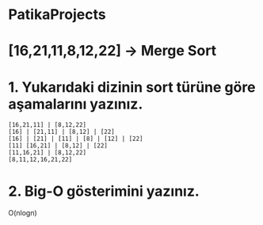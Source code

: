 # PatikaProjects
# [16,21,11,8,12,22] -> Merge Sort

# 1. Yukarıdaki dizinin sort türüne göre aşamalarını yazınız.
```
[16,21,11] | [8,12,22]
[16] | [21,11] | [8,12] | [22]
[16] | [21] | [11] | [8] | [12] | [22]
[11] [16,21] | [8,12] | [22]
[11,16,21] | [8,12,22]
[8,11,12,16,21,22]
```
# 2. Big-O gösterimini yazınız.
O(nlogn)
